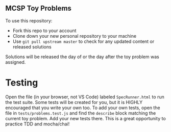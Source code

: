 ## MCSP Toy Problems

To use this repository:
- Fork this repo to your account
- Clone down your new personal repository to your machine
- Use `git pull upstream master` to check for any updated content or released solutions

Solutions will be released the day of or the day after the toy problem was assigned.

# Testing
Open the file (in your browser, not VS Code) labeled `SpecRunner.html` to run the test suite. 
Some tests will be created for you, but it is HIGHLY encouraged that you write your own too.
To add your own tests, open the file in `tests/problems.test.js` and find the `describe` block 
matching the current toy problem. Add your new tests there. This is a great opportunity to practice
TDD and mocha/chai!
